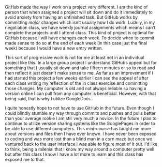 GitHub made the way I work on a project very different. I am the kind of person that when assigned a project will sit down and do it immediately to avoid anxiety from having an unfinished task. But GitHub works by committing _major_ changes which isn’t usually how I do work. Luckily, in my negotiation class, we have weekly journal assignments which means I can’t complete the projects until I attend class. This kind of project is optimal for GitHub because I will have changes each week. To decide when to commit made sense to do so at the end of each week (in this case just the final week) because I would have a new entry written. 

This sort of progressive work is not for me at least not in an individual project like this. In a large group project I understand GitHubs appeal but for something that I usually sit down and take fifteen minutes or so to read and then reflect it just doesn't make sense to me. As far as an improvement if I had started this project a few weeks earlier I can see the appeal of after each class writing my reflection of the in class exercise and committing those changes. My computer is old and not always reliable so having a version online I can pull from any computer is beneficial. However, with that being said, that is why I utilize GoogleDocs. 

I quite honestly hope to not have to use GitHub in the future. Even though I could blindly stumble my way through commits and pushes and pulls better than your average rookie I am still very much a novice. In the future I plan to continue to utilize version sharing systems like the GooglePages in order to be able to use different computers. This mini-course has taught me more about versions and files then I have ever known. I have never been exposed to coding and was more lost than a blind man in a corn maze but once we ventured back to the user interface I was able to figure most of it out. I'd like to think, being a milenial that I know my way around a computer pretty well but after this class I know I have a lot more to learn and this class has exposed me to that. 
